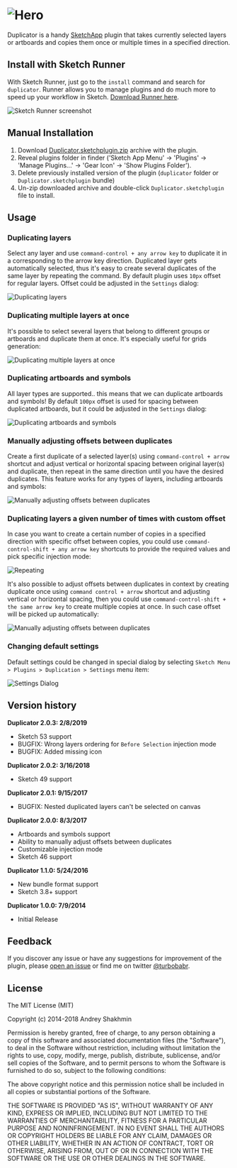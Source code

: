 ![Hero](docs/hero-logo.png?raw=true "Logo")
===========

Duplicator is a handy [SketchApp](http://bohemiancoding.com/sketch/) plugin that takes currently selected layers or artboards and copies them once or multiple times in a specified direction.

## Install with Sketch Runner
With Sketch Runner, just go to the `install` command and search for `duplicator`. Runner allows you to manage plugins and do much more to speed up your workflow in Sketch. [Download Runner here](http://www.sketchrunner.com).

![Sketch Runner screenshot](https://raw.githubusercontent.com/turbobabr/duplicator/master/docs/runner-installation.png)

## Manual Installation

1. Download [Duplicator.sketchplugin.zip](https://github.com/turbobabr/duplicator/releases/download/v2.0.2/Duplicator.sketchplugin.zip) archive with the plugin.
2. Reveal plugins folder in finder ('Sketch App Menu' -> 'Plugins' -> 'Manage Plugins...' -> 'Gear Icon' -> 'Show Plugins Folder').
3. Delete previously installed version of the plugin (`duplicator` folder or `Duplicator.sketchplugin` bundle)
4. Un-zip downloaded archive and double-click `Duplicator.sketchplugin` file to install.

## Usage

### Duplicating layers

Select any layer and use `command-control + any arrow key` to duplicate it in a corresponding to the arrow key direction. Duplicated layer gets automatically selected, thus it's easy to create several duplicates of the same layer by repeating the command. By default plugin uses `10px` offset for regular layers. Offset could be adjusted in the `Settings` dialog:

![Duplicating layers](docs/duplicating-layers.gif?raw=true)

### Duplicating multiple layers at once

It's possible to select several layers that belong to different groups or artboards and duplicate them at once. It's especially useful for grids generation:

![Duplicating multiple layers at once](docs/duplicating-multiple-layers-at-once.gif?raw=true)

### Duplicating artboards and symbols

All layer types are supported.. this means that we can duplicate artboards and symbols! By default `100px` offset is used for spacing between duplicated artboards, but it could be adjusted in the `Settings` dialog:

![Duplicating artboards and symbols](docs/duplicating-artboards-and-symbols.gif?raw=true)

### Manually adjusting offsets between duplicates

Create a first duplicate of a selected layer(s) using `command-control + arrow` shortcut and adjust vertical or horizontal spacing between original layer(s) and duplicate, then repeat in the same direction until you have the desired duplicates. This feature works for any types of layers, including artboards and symbols:

![Manually adjusting offsets between duplicates](docs/remembering-offsets.gif?raw=true)

### Duplicating layers a given number of times with custom offset

In case you want to create a certain number of copies in a specified direction with specific offset between copies, you could use `command-control-shift + any arrow key` shortcuts to provide the required values and pick specific injection mode:

![Repeating](docs/repeaters-custom-offsets.gif?raw=true)

It's also possible to adjust offsets between duplicates in context by creating duplicate once using `command control + arrow` shortcut and adjusting vertical or horizontal spacing, then you could use `command-control-shift + the same arrow key` to create multiple copies at once. In such case offset will be picked up automatically:

![Manually adjusting offsets between duplicates](docs/repeaters-adjusted-offsets.gif?raw=true)


### Changing default settings

Default settings could be changed in special dialog by selecting `Sketch Menu > Plugins > Duplication > Settings` menu item:

![Settings Dialog](docs/settings-dialog.png?raw=true)

## Version history

**Duplicator 2.0.3: 2/8/2019**
* Sketch 53 support
* BUGFIX: Wrong layers ordering for `Before Selection` injection mode 
* BUGFIX: Added missing icon

**Duplicator 2.0.2: 3/16/2018**
* Sketch 49 support

**Duplicator 2.0.1: 9/15/2017**
* BUGFIX: Nested duplicated layers can't be selected on canvas

**Duplicator 2.0.0: 8/3/2017**
* Artboards and symbols support
* Ability to manually adjust offsets between duplicates
* Customizable injection mode
* Sketch 46 support

**Duplicator 1.1.0: 5/24/2016**
* New bundle format support
* Sketch 3.8+ support

**Duplicator 1.0.0: 7/9/2014**
* Initial Release

## Feedback

If you discover  any issue or have any suggestions for improvement of the plugin, please [open an issue](https://github.com/turbobabr/duplicator/issues) or find me on twitter [@turbobabr](http://twitter.com/turbobabr).

## License

The MIT License (MIT)

Copyright (c) 2014-2018 Andrey Shakhmin

Permission is hereby granted, free of charge, to any person obtaining a copy of this software and associated documentation files (the "Software"), to deal in the Software without restriction, including without limitation the rights to use, copy, modify, merge, publish, distribute, sublicense, and/or sell copies of the Software, and to permit persons to whom the Software is furnished to do so, subject to the following conditions:

The above copyright notice and this permission notice shall be included in all copies or substantial portions of the Software.

THE SOFTWARE IS PROVIDED "AS IS", WITHOUT WARRANTY OF ANY KIND, EXPRESS OR IMPLIED, INCLUDING BUT NOT LIMITED TO THE WARRANTIES OF MERCHANTABILITY, FITNESS FOR A PARTICULAR PURPOSE AND NONINFRINGEMENT. IN NO EVENT SHALL THE AUTHORS OR COPYRIGHT HOLDERS BE LIABLE FOR ANY CLAIM, DAMAGES OR OTHER LIABILITY, WHETHER IN AN ACTION OF CONTRACT, TORT OR OTHERWISE, ARISING FROM, OUT OF OR IN CONNECTION WITH THE SOFTWARE OR THE USE OR OTHER DEALINGS IN THE SOFTWARE.